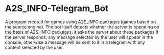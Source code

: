 # A2S_INFO-Telegram_Bot
A program created for games using A2S_INFO packages (games based on the source engine). 
The bot itself detects whether the server is operating on the basis of A2S_INFO packages, it asks the server about these packages
If the server responds, any message selected by the user will appear in the console, otherwise a message will be sent to it in a telegram with any content selected by the user.

